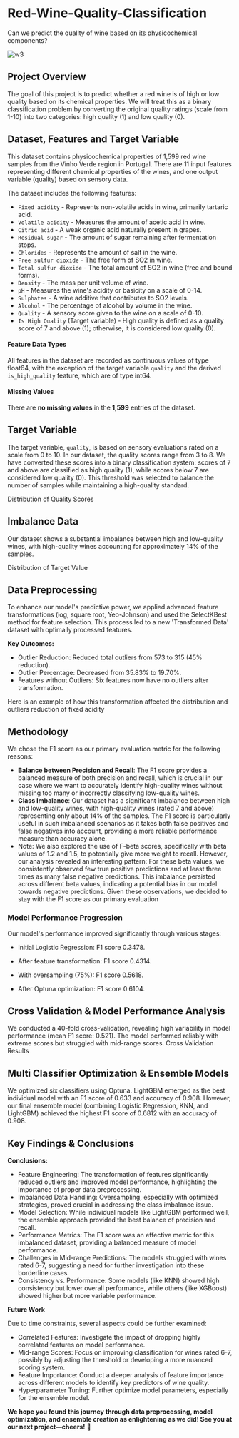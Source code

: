 
# Red-Wine-Quality-Classification

Can we predict the quality of wine based on its physicochemical components?

![w3](https://github.com/user-attachments/assets/6bd61e3c-58a9-436d-92e1-ccf75743d4d3)

## Project Overview

The goal of this project is to predict whether a red wine is of high or low quality based on its chemical properties. We will treat this as a binary classification problem by converting the original quality ratings (scale from 1-10) into two categories: high quality (1) and low quality (0).

## Dataset, Features and Target Variable
This dataset contains physicochemical properties of 1,599 red wine samples from the Vinho Verde region in Portugal. There are 11 input features representing different chemical properties of the wines, and one output variable (quality) based on sensory data.

The dataset includes the following features:

* `Fixed acidity` - Represents non-volatile acids in wine, primarily tartaric acid.
* `Volatile acidity` - Measures the amount of acetic acid in wine.
* `Citric acid` - A weak organic acid naturally present in grapes.
* `Residual sugar` - The amount of sugar remaining after fermentation stops.
* `Chlorides` - Represents the amount of salt in the wine.
* `Free sulfur dioxide` - The free form of SO2 in wine.
* `Total sulfur dioxide` - The total amount of SO2 in wine (free and bound forms).
* `Density` - The mass per unit volume of wine.
* `pH` - Measures the wine's acidity or basicity on a scale of 0-14.
* `Sulphates` - A wine additive that contributes to SO2 levels.
* `Alcohol` - The percentage of alcohol by volume in the wine.
* `Quality` - A sensory score given to the wine on a scale of 0-10.
* `Is High Quality` (Target variable) - High quality is defined as a quality score of 7 and above (1); otherwise, it is considered low quality (0).

#### **Feature Data Types**
All features in the dataset are recorded as continuous values of type float64, with the exception of the target variable `quality` and the derived `is_high_quality` feature, which are of type int64.

#### **Missing Values**
There are **no missing values** in the **1,599** entries of the dataset.

## **Target Variable**
The target variable, `quality`, is based on sensory evaluations rated on a scale from 0 to 10. In our dataset, the quality scores range from 3 to 8. We have converted these scores into a binary classification system: scores of 7 and above are classified as high quality (1), while scores below 7 are considered low quality (0). This threshold was selected to balance the number of samples while maintaining a high-quality standard.

Distribution of Quality Scores

## **Imbalance Data**
Our dataset shows a substantial imbalance between high and low-quality wines, with high-quality wines accounting for approximately 14% of the samples.

Distribution of Target Value

## **Data Preprocessing**
To enhance our model's predictive power, we applied advanced feature transformations (log, square root, Yeo-Johnson) and used the SelectKBest method for feature selection. This process led to a new 'Transformed Data' dataset with optimally processed features.

**Key Outcomes:**
* Outlier Reduction: Reduced total outliers from 573 to 315 (45% reduction).
* Outlier Percentage: Decreased from 35.83% to 19.70%.
* Features without Outliers: Six features now have no outliers after transformation.

Here is an example of how this transformation affected the distribution and outliers reduction of fixed acidity




## **Methodology**
We chose the F1 score as our primary evaluation metric for the following reasons:
* **Balance between Precision and Recall**: The F1 score provides a balanced measure of both precision and recall, which is crucial in our case where we want to accurately identify high-quality wines without missing too many or incorrectly classifying low-quality wines.
* **Class Imbalance**: Our dataset has a significant imbalance between high and low-quality wines, with high-quality wines (rated 7 and above) representing only about 14% of the samples. The F1 score is particularly useful in such imbalanced scenarios as it takes both false positives and false negatives into account, providing a more reliable performance measure than accuracy alone.
* Note: We also explored the use of F-beta scores, specifically with beta values of 1.2 and 1.5, to potentially give more weight to recall. However, our analysis revealed an interesting pattern: For these beta values, we consistently observed few true positive predictions and at least three times as many false negative predictions. This imbalance persisted across different beta values, indicating a potential bias in our model towards negative predictions. Given these observations, we decided to stay with the F1 score as our primary evaluation

### **Model Performance Progression**
Our model's performance improved significantly through various stages:
* Initial Logistic Regression: F1 score 0.3478.
  
* After feature transformation: F1 score 0.4314.
  
* With oversampling (75%): F1 score 0.5618.
  
* After Optuna optimization: F1 score 0.6104.


## **Cross Validation & Model Performance Analysis**
We conducted a 40-fold cross-validation, revealing high variability in model performance (mean F1 score: 0.521). The model performed reliably with extreme scores but struggled with mid-range scores.
Cross Validation Results

## **Multi Classifier Optimization & Ensemble Models**
We optimized six classifiers using Optuna. LightGBM emerged as the best individual model with an F1 score of 0.633 and accuracy of 0.908. However, our final ensemble model (combining Logistic Regression, KNN, and LightGBM) achieved the highest F1 score of 0.6812 with an accuracy of 0.908.


## **Key Findings & Conclusions**

**Conclusions:**

* Feature Engineering: The transformation of features significantly reduced outliers and improved model performance, highlighting the importance of proper data preprocessing.
* Imbalanced Data Handling: Oversampling, especially with optimized strategies, proved crucial in addressing the class imbalance issue.
* Model Selection: While individual models like LightGBM performed well, the ensemble approach provided the best balance of precision and recall.
* Performance Metrics: The F1 score was an effective metric for this imbalanced dataset, providing a balanced measure of model performance.
* Challenges in Mid-range Predictions: The models struggled with wines rated 6-7, suggesting a need for further investigation into these borderline cases.
* Consistency vs. Performance: Some models (like KNN) showed high consistency but lower overall performance, while others (like XGBoost) showed higher but more variable performance.

**Future Work**

Due to time constraints, several aspects could be further examined:

* Correlated Features: Investigate the impact of dropping highly correlated features on model performance.
* Mid-range Scores: Focus on improving classification for wines rated 6-7, possibly by adjusting the threshold or developing a more nuanced scoring system.
* Feature Importance: Conduct a deeper analysis of feature importance across different models to identify key predictors of wine quality.
* Hyperparameter Tuning: Further optimize model parameters, especially for the ensemble model.

**We hope you found this journey through data preprocessing, model optimization, and ensemble creation as enlightening as we did! 
See you at our next project—cheers!** 🍷
